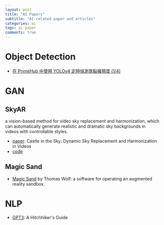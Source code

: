 ```yaml
---
layout: post
title: "AI Papers"
subtitle: "AI-related paper and articles"
categories: ai
tags: ai-paper
comments: true
---
```


# Object Detection
* [在 PrimeHub 中使用 YOLOv4 定時偵測景點擁擠度 (1/4)](https://medium.com/infuseai/%E5%9C%A8-primehub-%E4%B8%AD%E4%BD%BF%E7%94%A8-yolov4-%E5%AE%9A%E6%99%82%E5%81%B5%E6%B8%AC%E6%99%AF%E9%BB%9E%E6%93%81%E6%93%A0%E5%BA%A6-14cef9f583a9)


# GAN
## SkyAR
a vision-based method for video sky replacement and harmonization, 
which can automatically generate realistic and dramatic sky backgrounds in videos with controllable styles.
* [paper](https://arxiv.org/abs/2010.11800): Castle in the Sky: Dynamic Sky Replacement and Harmonization in Videos
* [code](https://github.com/jiupinjia/SkyAR)

## Magic Sand
* [Magic Sand](https://github.com/thomwolf/Magic-Sand)
by Thomas Wolf: a software for operating an augmented reality sandbox.

# NLP
* [GPT3](https://lambdalabs.com/blog/gpt-3/&usg=ALkJrhjlCw44JFGy0Da2gRQCN-WAeCn-fA):
A Hitchhiker's Guide